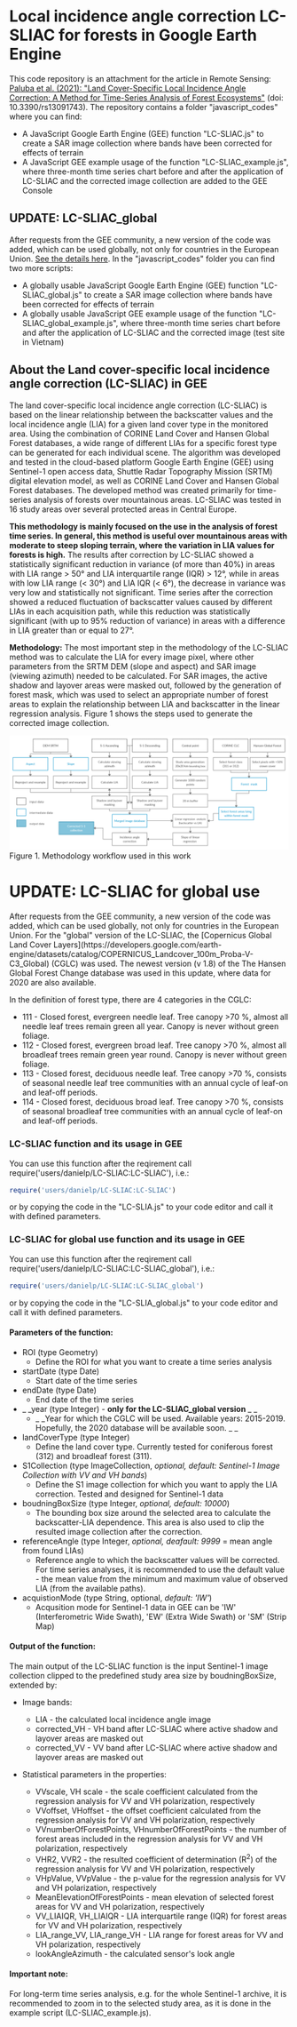 # Local incidence angle correction LC-SLIAC for forests in Google Earth Engine  

This code repository is an attachment for the article in Remote Sensing: [Paluba et al. (2021): "Land Cover-Specific Local Incidence Angle Correction: A Method for Time-Series Analysis of Forest Ecosystems"](https://www.mdpi.com/2072-4292/13/9/1743/) (doi: 10.3390/rs13091743).
The repository contains a folder "javascript_codes" where you can find: 
  - A JavaScript Google Earth Engine (GEE) function "LC-SLIAC.js" to create a SAR image collection where bands have been corrected for effects of terrain
  - A JavaScript GEE example usage of the function "LC-SLIAC_example.js", where three-month time series chart before and after the application of LC-SLIAC and the corrected image collection are added to the GEE Console

## UPDATE: LC-SLIAC_global
After requests from the GEE community, a new version of the code was added, which can be used globally, not only for countries in the European Union. [See the details here](#LC-SLIAC_global). In the "javascript_codes" folder you can find two more scripts:
  - A globally usable JavaScript Google Earth Engine (GEE) function "LC-SLIAC_global.js" to create a SAR image collection where bands have been corrected for effects of terrain
  - A globally usable JavaScript GEE example usage of the function "LC-SLIAC_global_example.js", where three-month time series chart before and after the application of LC-SLIAC and the corrected image (test site in Vietnam)

## About the Land cover-specific local incidence angle correction (LC-SLIAC) in GEE
The land cover-specific local incidence angle correction (LC-SLIAC) is based on the linear relationship between the backscatter values and the local incidence angle (LIA) for a given land cover type in the monitored area. Using the combination of CORINE Land Cover and Hansen Global Forest databases, a wide range of different LIAs for a specific forest type can be generated for each individual scene. The algorithm was developed and tested in the cloud-based platform Google Earth Engine (GEE) using Sentinel-1 open access data, Shuttle Radar Topography Mission (SRTM) digital elevation model, as well as CORINE Land Cover and Hansen Global Forest databases. The developed method was created primarily for time-series analysis of forests over mountainous areas. LC-SLIAC was tested in 16 study areas over several protected areas in Central Europe. 

<b>This methodology is mainly focused on the use in the analysis of forest time series. In general, this method is useful over mountainous areas with moderate to steep sloping terrain, where the variation in LIA values for forests is high.</b> The results after correction by LC-SLIAC showed a statistically significant reduction in variance (of more than 40%) in areas with LIA range > 50° and LIA interquartile range (IQR) > 12°, while in areas with low LIA range (< 30°) and LIA IQR (< 6°), the decrease in variance was very low and statistically not significant. Time series after the correction showed a reduced fluctuation of backscatter values caused by different LIAs in each acquisition path, while this reduction was statistically significant (with up to 95% reduction of variance) in areas with a difference in LIA greater than or equal to 27°.

<b>Methodology:</b> The most important step in the methodology of the LC-SLIAC method was to calculate the LIA for every image pixel, where other parameters from the SRTM DEM (slope and aspect) and SAR image (viewing azimuth) needed to be calculated. For SAR images, the active shadow and layover areas were masked out, followed by the generation of forest mask, which was used to select an appropriate number of forest areas to explain the relationship between LIA and backscatter in the linear regression analysis. Figure 1 shows the steps used to generate the corrected image collection.

![plot](./methodology/Methodology%20-%20GitHub.jpg)
Figure 1. Methodology workflow used in this work




<h1 id="LC-SLIAC_global">UPDATE: LC-SLIAC for global use</h1>
After requests from the GEE community, a new version of the code was added, which can be used globally, not only for countries in the European Union. For the "global" version of the LC-SLIAC, the [Copernicus Global Land Cover Layers](https://developers.google.com/earth-engine/datasets/catalog/COPERNICUS_Landcover_100m_Proba-V-C3_Global) (CGLC) was used. The newest version (v 1.8) of the The Hansen Global Forest Change database was used in this update, where data for 2020 are also available.

In the definition of forest type, there are 4 categories in the CGLC:
 - 111	- Closed forest, evergreen needle leaf. Tree canopy >70 %, almost all needle leaf trees remain green all year. Canopy is never without green foliage.
 - 112	- Closed forest, evergreen broad leaf. Tree canopy >70 %, almost all broadleaf trees remain green year round. Canopy is never without green foliage.
 - 113	- Closed forest, deciduous needle leaf. Tree canopy >70 %, consists of seasonal needle leaf tree communities with an annual cycle of leaf-on and leaf-off periods.
 - 114	- Closed forest, deciduous broad leaf. Tree canopy >70 %, consists of seasonal broadleaf tree communities with an annual cycle of leaf-on and leaf-off periods.


### LC-SLIAC function and its usage in GEE
You can use this function after the reqirement call require('users/danielp/LC-SLIAC:LC-SLIAC'), i.e.:
```ruby
require('users/danielp/LC-SLIAC:LC-SLIAC') 
```
or by copying the code in the "LC-SLIA.js" to your code editor and call it with defined parameters.

### LC-SLIAC for global use function and its usage in GEE
You can use this function after the reqirement call require('users/danielp/LC-SLIAC:LC-SLIAC_global'), i.e.:
```ruby
require('users/danielp/LC-SLIAC:LC-SLIAC_global') 
```
or by copying the code in the "LC-SLIA_global.js" to your code editor and call it with defined parameters.

#### Parameters of the function:
  - ROI (type Geometry)
      - Define the ROI for what you want to create a time series analysis
  - startDate (type Date)
      - Start date of the time series
  - endDate (type Date)
      - End date of the time series
  - _ _year (type Integer) - **only for the LC-SLIAC_global version** _ _
      - _ _Year for which the CGLC will be used. Available years: 2015-2019. Hopefully, the 2020 database will be available soon. _ _
  - landCoverType (type Integer)
      - Define the land cover type. Currently tested for coniferous forest (312) and broadleaf forest (311).
  - S1Collection (type ImageCollection, *optional, default: Sentinel-1 Image Collection with VV and VH bands*)
      - Define the S1 image collection for which you want to apply the LIA correction. Tested and designed for Sentinel-1 data
  - boudningBoxSize (type Integer, *optional, default: 10000*)
      - The bounding box size around the selected area to calculate the backscatter-LIA dependence. This area is also used to clip the resulted image collection after the correction.
  - referenceAngle (type Integer, *optional, deafault: 9999* = mean angle from found LIAs)
      - Reference angle to which the backscatter values will be corrected. For time series analyses, it is recommended to use the default value - the mean value from the minimum and maximum value of observed LIA (from the available paths).
  - acquistionMode (type String, optional, *default: 'IW'*)
      - Acqusition mode for Sentinel-1 data in GEE can be 'IW' (Interferometric Wide Swath), 'EW' (Extra Wide Swath) or 'SM' (Strip Map)

#### Output of the function:
The main output of the LC-SLIAC function is the input Sentinel-1 image collection clipped to the predefined study area size by boudningBoxSize, extended by:
 - Image bands:
      - LIA - the calculated local incidence angle image
      - corrected_VH - VH band after LC-SLIAC where active shadow and layover areas are masked out
      - corrected_VV - VV band after LC-SLIAC where active shadow and layover areas are masked out
  
 - Statistical parameters in the properties:
      - VVscale, VH scale - the scale coefficient calculated from the regression analysis for VV and VH polarization, respectively
      - VVoffset, VHoffset - the offset coefficient calculated from the regression analysis for VV and VH polarization, respectively
      - VVnumberOfForestPoints, VHnumberOfForestPoints - the number of forest areas included in the regression analysis for VV and VH polarization, respectively
      - VHR2, VVR2 - the resulted coefficient of determination (R<sup>2</sup>) of the regression analysis for VV and VH polarization, respectively
      - VHpValue, VVpValue - the p-value for the regression analysis for VV and VH polarization, respectively
      - MeanElevationOfForestPoints - mean elevation of selected forest areas for VV and VH polarization, respectively
      - VV_LIAIQR, VH_LIAIQR - LIA interquartile range (IQR) for forest areas for VV and VH polarization, respectively
      - LIA_range_VV, LIA_range_VH - LIA range for forest areas for VV and VH polarization, respectively
      - lookAngleAzimuth - the calculated sensor's look angle


#### Important note:
For long-term time series analysis, e.g. for the whole Sentinel-1 archive, it is recommended to zoom in to the selected study area, as it is done in the example script (LC-SLIAC_example.js). 
